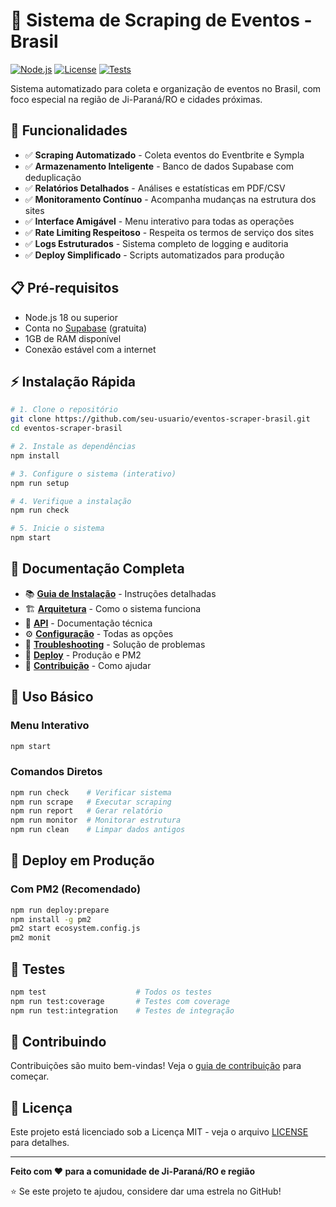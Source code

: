 # 🎉 Sistema de Scraping de Eventos - Brasil

[![Node.js](https://img.shields.io/badge/Node.js-18+-green.svg)](https://nodejs.org/)
[![License](https://img.shields.io/badge/License-MIT-blue.svg)](LICENSE)
[![Tests](https://img.shields.io/badge/Tests-Passing-brightgreen.svg)](tests/)

Sistema automatizado para coleta e organização de eventos no Brasil, com foco especial na região de Ji-Paraná/RO e cidades próximas.

## 🚀 Funcionalidades

- ✅ **Scraping Automatizado** - Coleta eventos do Eventbrite e Sympla
- ✅ **Armazenamento Inteligente** - Banco de dados Supabase com deduplicação
- ✅ **Relatórios Detalhados** - Análises e estatísticas em PDF/CSV
- ✅ **Monitoramento Contínuo** - Acompanha mudanças na estrutura dos sites
- ✅ **Interface Amigável** - Menu interativo para todas as operações
- ✅ **Rate Limiting Respeitoso** - Respeita os termos de serviço dos sites
- ✅ **Logs Estruturados** - Sistema completo de logging e auditoria
- ✅ **Deploy Simplificado** - Scripts automatizados para produção

## 📋 Pré-requisitos

- Node.js 18 ou superior
- Conta no [Supabase](https://supabase.com) (gratuita)
- 1GB de RAM disponível
- Conexão estável com a internet

## ⚡ Instalação Rápida

```bash
# 1. Clone o repositório
git clone https://github.com/seu-usuario/eventos-scraper-brasil.git
cd eventos-scraper-brasil

# 2. Instale as dependências
npm install

# 3. Configure o sistema (interativo)
npm run setup

# 4. Verifique a instalação
npm run check

# 5. Inicie o sistema
npm start
```

## 📖 Documentação Completa

- 📚 [**Guia de Instalação**](INSTALL.md) - Instruções detalhadas
- 🏗️ [**Arquitetura**](docs/ARCHITECTURE.md) - Como o sistema funciona
- 📡 [**API**](docs/API.md) - Documentação técnica
- ⚙️ [**Configuração**](docs/CONFIGURATION.md) - Todas as opções
- 🔧 [**Troubleshooting**](docs/TROUBLESHOOTING.md) - Solução de problemas
- 🚀 [**Deploy**](DEPLOYMENT.md) - Produção e PM2
- 🤝 [**Contribuição**](docs/CONTRIBUTING.md) - Como ajudar

## 🎯 Uso Básico

### Menu Interativo
```bash
npm start
```

### Comandos Diretos
```bash
npm run check    # Verificar sistema
npm run scrape   # Executar scraping
npm run report   # Gerar relatório
npm run monitor  # Monitorar estrutura
npm run clean    # Limpar dados antigos
```

## 🚀 Deploy em Produção

### Com PM2 (Recomendado)
```bash
npm run deploy:prepare
npm install -g pm2
pm2 start ecosystem.config.js
pm2 monit
```

## 🧪 Testes

```bash
npm test                    # Todos os testes
npm run test:coverage       # Testes com coverage
npm run test:integration    # Testes de integração
```

## 🤝 Contribuindo

Contribuições são muito bem-vindas! Veja o [guia de contribuição](docs/CONTRIBUTING.md) para começar.

## 📜 Licença

Este projeto está licenciado sob a Licença MIT - veja o arquivo [LICENSE](LICENSE) para detalhes.

---

**Feito com ❤️ para a comunidade de Ji-Paraná/RO e região**

⭐ Se este projeto te ajudou, considere dar uma estrela no GitHub!
